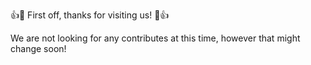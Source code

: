 👍🎉 First off, thanks for visiting us! 🎉👍

We are not looking for any contributes at this time, however that might change soon! 
